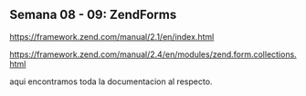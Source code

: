 Semana 08 - 09: ZendForms
---------------------------------
https://framework.zend.com/manual/2.1/en/index.html

https://framework.zend.com/manual/2.4/en/modules/zend.form.collections.html

aqui encontramos toda la documentacion al respecto.


